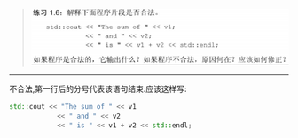 > ![题目](./picture/ex_1_6.png)  
***
不合法,第一行后的分号代表该语句结束.应该这样写:
```cpp
std::cout << "The sum of " << v1
            << " and " << v2
            << " is " << v1 + v2 << std::endl;
```